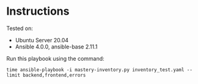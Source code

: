 # Instructions

Tested on:
- Ubuntu Server 20.04
- Ansible 4.0.0, ansible-base 2.11.1

Run this playbook using the command:

    time ansible-playbook -i mastery-inventory.py inventory_test.yaml --limit backend,frontend,errors
